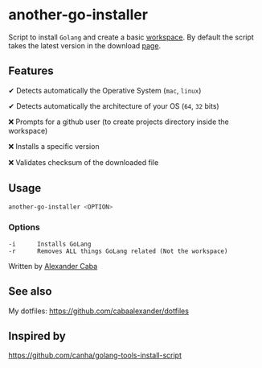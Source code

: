 # another-go-installer

Script to install `Golang` and create a basic [workspace](https://golang.org/doc/code.html#Workspaces). By default the script takes the latest version in the download [page](https://golang.org/dl/).

## Features

✔ Detects automatically the Operative System (`mac`, `linux`)

✔ Detects automatically the architecture of your OS (`64`, `32` bits)

❌ Prompts for a github user (to create projects directory inside the workspace)

❌ Installs a specific version

❌ Validates checksum of the downloaded file

## Usage

```bash
another-go-installer <OPTION>
```

### Options

    -i      Installs GoLang
    -r      Removes ALL things GoLang related (Not the workspace)

Written by [Alexander Caba](https://github.com/cabaalexander)

## See also

My dotfiles: <https://github.com/cabaalexander/dotfiles>

## Inspired by

<https://github.com/canha/golang-tools-install-script>
